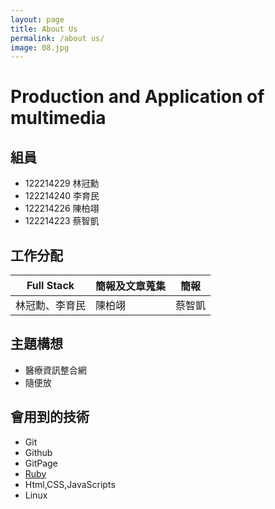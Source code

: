 ```yaml
---
layout: page
title: About Us
permalink: /about us/
image: 08.jpg
---
```


# Production and Application of multimedia
## 組員
* 122214229 林冠勳
* 122214240 李育民
* 122214226 陳柏翊
* 122214223	蔡智凱	
## 工作分配


| Full Stack | 簡報及文章蒐集 | 簡報 |
| -------- | -------- | -------- |
| 林冠勳、李育民     | 陳柏翊     | 蔡智凱     |
## 主題構想
* 醫療資訊整合網
* 隨便放
## 會用到的技術
* Git
* Github
* GitPage
* [Ruby](https://www.ruby-lang.org/zh_tw/)
* Html,CSS,JavaScripts
* Linux
